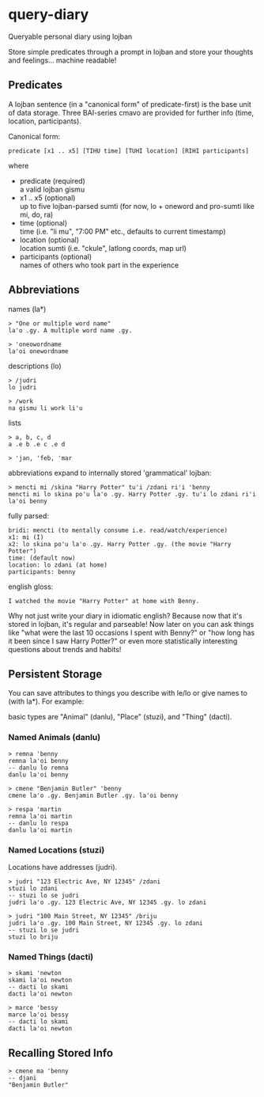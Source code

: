 query-diary
===========

Queryable personal diary using lojban

Store simple predicates through a prompt in lojban and store your thoughts and feelings... machine readable!

## Predicates

A lojban sentence (in a "canonical form" of predicate-first) is the base unit of data storage. Three BAI-series cmavo are provided for further info (time, location, participants).

Canonical form:

    predicate [x1 .. x5] [TIHU time] [TUHI location] [RIHI participants]
    
where

* predicate (required)<br/>a valid lojban gismu
* x1 .. x5 (optional)<br/>up to five lojban-parsed sumti (for now, lo + oneword and pro-sumti like mi, do, ra)
* time (optional)<br/>time (i.e. "li mu", "7:00 PM" etc., defaults to current timestamp)
* location (optional)<br/>location sumti (i.e. "ckule", latlong coords, map url)
* participants (optional)<br/>names of others who took part in the experience

## Abbreviations

names (la*)

    > "One or multiple word name"
    la'o .gy. A multiple word name .gy.
    
    > 'oneowordname
    la'oi onewordname

descriptions (lo)

    > /judri
    lo judri
    
    > /work
    na gismu li work li'u

lists

    > a, b, c, d
    a .e b .e c .e d
    
    > 'jan, 'feb, 'mar

abbreviations expand to internally stored 'grammatical' lojban:

    > mencti mi /skina "Harry Potter" tu'i /zdani ri'i 'benny
    mencti mi lo skina po'u la'o .gy. Harry Potter .gy. tu'i lo zdani ri'i la'oi benny

fully parsed:

    bridi: mencti (to mentally consume i.e. read/watch/experience)
    x1: mi (I)
    x2: lo skina po'u la'o .gy. Harry Potter .gy. (the movie "Harry Potter")
    time: (default now)
    location: lo zdani (at home)
    participants: benny
    
english gloss:

    I watched the movie "Harry Potter" at home with Benny.
    
Why not just write your diary in idiomatic english? Because now that it's stored in lojban, it's regular and parseable! Now later on you can ask things like "what were the last 10 occasions I spent with Benny?" or "how long has it been since I saw Harry Potter?" or even more statistically interesting questions about trends and habits!

## Persistent Storage

You can save attributes to things you describe with le/lo or give names to (with la*). For example:

basic types are "Animal" (danlu), "Place" (stuzi), and "Thing" (dacti).

### Named Animals (danlu)

    > remna 'benny
    remna la'oi benny
    -- danlu lo remna
    danlu la'oi benny
    
    > cmene "Benjamin Butler" 'benny
    cmene la'o .gy. Benjamin Butler .gy. la'oi benny
    
    > respa 'martin
    remna la'oi martin
    -- danlu lo respa
    danlu la'oi martin
    
### Named Locations (stuzi)

Locations have addresses (judri).
    
    > judri "123 Electric Ave, NY 12345" /zdani
    stuzi lo zdani
    -- stuzi lo se judri
    judri la'o .gy. 123 Electric Ave, NY 12345 .gy. lo zdani
    
    > judri "100 Main Street, NY 12345" /briju
    judri la'o .gy. 100 Main Street, NY 12345 .gy. lo zdani
    -- stuzi lo se judri
    stuzi lo briju
    
### Named Things (dacti)

    > skami 'newton
    skami la'oi newton
    -- dacti lo skami
    dacti la'oi newton
    
    > marce 'bessy
    marce la'oi bessy
    -- dacti lo skami
    dacti la'oi newton
    
## Recalling Stored Info

    > cmene ma 'benny
    -- djani
    "Benjamin Butler"
